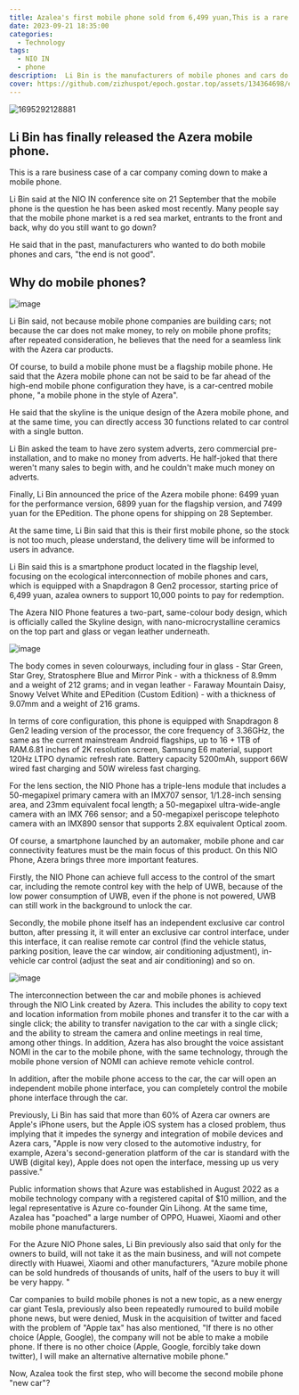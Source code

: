```yaml
---
title: Azalea's first mobile phone sold from 6,499 yuan,This is a rare business case of a car company coming down to make a mobile phone
date: 2023-09-21 18:35:00
categories:
  - Technology
tags:
  - NIO IN
  - phone
description:  Li Bin is the manufacturers of mobile phones and cars do not end well
cover: https://github.com/zizhuspot/epoch.gostar.top/assets/134364698/ee85211c-4b4a-4d7d-adba-dd8d19b81c58
---
```

![1695292128881](https://github.com/zizhuspot/epoch.gostar.top/assets/134364698/49131880-2824-4afb-8b69-6604ce60eba1)

## Li Bin has finally released the Azera mobile phone. 

This is a rare business case of a car company coming down to make a mobile phone.

Li Bin said at the NIO IN conference site on 21 September that the mobile phone is the question he has been asked most recently. Many people say that the mobile phone market is a red sea market, entrants to the front and back, why do you still want to go down?

He said that in the past, manufacturers who wanted to do both mobile phones and cars, "the end is not good".

## Why do mobile phones? 

![image](https://github.com/zizhuspot/epoch.gostar.top/assets/134364698/79192f31-9a40-4e7c-bf94-b36229edd7db)

Li Bin said, not because mobile phone companies are building cars; not because the car does not make money, to rely on mobile phone profits; after repeated consideration, he believes that the need for a seamless link with the Azera car products.

Of course, to build a mobile phone must be a flagship mobile phone. He said that the Azera mobile phone can not be said to be far ahead of the high-end mobile phone configuration they have, is a car-centred mobile phone, "a mobile phone in the style of Azera".

He said that the skyline is the unique design of the Azera mobile phone, and at the same time, you can directly access 30 functions related to car control with a single button.

Li Bin asked the team to have zero system adverts, zero commercial pre-installation, and to make no money from adverts. He half-joked that there weren't many sales to begin with, and he couldn't make much money on adverts.

Finally, Li Bin announced the price of the Azera mobile phone: 6499 yuan for the performance version, 6899 yuan for the flagship version, and 7499 yuan for the EPedition. The phone opens for shipping on 28 September.

At the same time, Li Bin said that this is their first mobile phone, so the stock is not too much, please understand, the delivery time will be informed to users in advance.

Li Bin said this is a smartphone product located in the flagship level, focusing on the ecological interconnection of mobile phones and cars, which is equipped with a Snapdragon 8 Gen2 processor, starting price of 6,499 yuan, azalea owners to support 10,000 points to pay for redemption.

The Azera NIO Phone features a two-part, same-colour body design, which is officially called the Skyline design, with nano-microcrystalline ceramics on the top part and glass or vegan leather underneath.

![image](https://github.com/zizhuspot/epoch.gostar.top/assets/134364698/fd8a80f6-7021-4570-8a92-0eab833e0a5e)

The body comes in seven colourways, including four in glass - Star Green, Star Grey, Stratosphere Blue and Mirror Pink - with a thickness of 8.9mm and a weight of 212 grams; and in vegan leather - Faraway Mountain Daisy, Snowy Velvet White and EPedition (Custom Edition) - with a thickness of 9.07mm and a weight of 216 grams.

In terms of core configuration, this phone is equipped with Snapdragon 8 Gen2 leading version of the processor, the core frequency of 3.36GHz, the same as the current mainstream Android flagships, up to 16 + 1TB of RAM.6.81 inches of 2K resolution screen, Samsung E6 material, support 120Hz LTPO dynamic refresh rate. Battery capacity 5200mAh, support 66W wired fast charging and 50W wireless fast charging.

For the lens section, the NIO Phone has a triple-lens module that includes a 50-megapixel primary camera with an IMX707 sensor, 1/1.28-inch sensing area, and 23mm equivalent focal length; a 50-megapixel ultra-wide-angle camera with an IMX 766 sensor; and a 50-megapixel periscope telephoto camera with an IMX890 sensor that supports 2.8X equivalent Optical zoom.

Of course, a smartphone launched by an automaker, mobile phone and car connectivity features must be the main focus of this product. On this NIO Phone, Azera brings three more important features.

Firstly, the NIO Phone can achieve full access to the control of the smart car, including the remote control key with the help of UWB, because of the low power consumption of UWB, even if the phone is not powered, UWB can still work in the background to unlock the car.

Secondly, the mobile phone itself has an independent exclusive car control button, after pressing it, it will enter an exclusive car control interface, under this interface, it can realise remote car control (find the vehicle status, parking position, leave the car window, air conditioning adjustment), in-vehicle car control (adjust the seat and air conditioning) and so on.

![image](https://github.com/zizhuspot/epoch.gostar.top/assets/134364698/02181598-4410-4c55-9485-9c599ef51b07)

The interconnection between the car and mobile phones is achieved through the NIO Link created by Azera. This includes the ability to copy text and location information from mobile phones and transfer it to the car with a single click; the ability to transfer navigation to the car with a single click; and the ability to stream the camera and online meetings in real time, among other things. In addition, Azera has also brought the voice assistant NOMI in the car to the mobile phone, with the same technology, through the mobile phone version of NOMI can achieve remote vehicle control.

In addition, after the mobile phone access to the car, the car will open an independent mobile phone interface, you can completely control the mobile phone interface through the car.

Previously, Li Bin has said that more than 60% of Azera car owners are Apple's iPhone users, but the Apple iOS system has a closed problem, thus implying that it impedes the synergy and integration of mobile devices and Azera cars, "Apple is now very closed to the automotive industry, for example, Azera's second-generation platform of the car is standard with the UWB (digital key), Apple does not open the interface, messing up us very passive."

Public information shows that Azure was established in August 2022 as a mobile technology company with a registered capital of $10 million, and the legal representative is Azure co-founder Qin Lihong. At the same time, Azalea has "poached" a large number of OPPO, Huawei, Xiaomi and other mobile phone manufacturers.

For the Azure NIO Phone sales, Li Bin previously also said that only for the owners to build, will not take it as the main business, and will not compete directly with Huawei, Xiaomi and other manufacturers, "Azure mobile phone can be sold hundreds of thousands of units, half of the users to buy it will be very happy. "

Car companies to build mobile phones is not a new topic, as a new energy car giant Tesla, previously also been repeatedly rumoured to build mobile phone news, but were denied, Musk in the acquisition of twitter and faced with the problem of "Apple tax" has also mentioned, "If there is no other choice (Apple, Google), the company will not be able to make a mobile phone. If there is no other choice (Apple, Google, forcibly take down twitter), I will make an alternative alternative mobile phone."

Now, Azalea took the first step, who will become the second mobile phone "new car"?

















